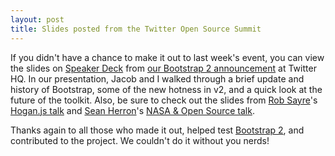 ```yaml
---
layout: post
title: Slides posted from the Twitter Open Source Summit
---
```


<p><script src="http://speakerdeck.com/embed/4f298b85c7d1bf001f016eec.js"></script></p>


If you didn't have a chance to make it out to last week's event, you can view the slides on [Speaker Deck](http://speakerdeck.com) from [our Bootstrap 2 announcement](http://speakerdeck.com/u/mdo/p/bootstrap-2) at Twitter HQ. In our presentation, Jacob and I walked through a brief update and history of Bootstrap, some of the new hotness in v2, and a quick look at the future of the toolkit. Also, be sure to check out the slides from [Rob Sayre](https://twitter.com/sayrer)'s [Hogan.js talk](http://speakerdeck.com/u/sayrer/p/hoganjs) and [Sean Herron](https://twitter.com/seanherron)'s [NASA &amp; Open Source talk](http://speakerdeck.com/u/seanherron/p/opennasa-twitter-open-source-summit).

Thanks again to all those who made it out, helped test [Bootstrap 2](http://twitter.github.com/bootstrap/), and contributed to the project. We couldn't do it without you nerds!
